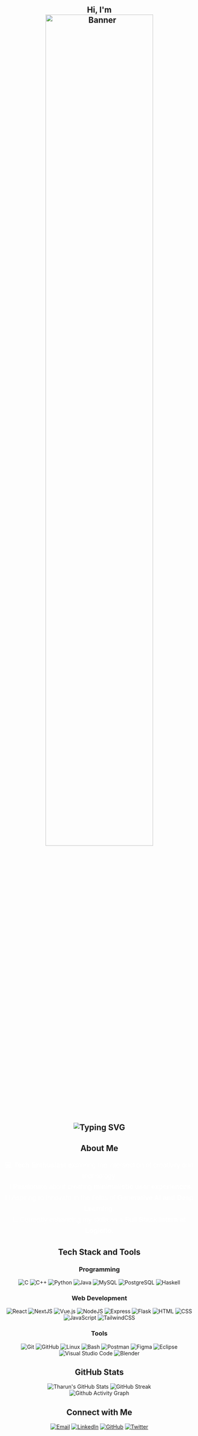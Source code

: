 <h2 align="center">Hi, I'm

<div align="center">
  <img src="https://github.com/user-attachments/assets/ed4a25d5-b69c-4a33-918c-677cc2fc2582" alt="Banner" style="width:75%;"/>
</div>

<div align="center">
    <img src="https://readme-typing-svg.herokuapp.com?font=Fira+Code&size=24&duration=4000&pause=500&color=FFFFFF&center=true&width=500&lines=Frontend+Developer;Tech+Enthusiast;Full+Stack+Intern+at+Logicflo;Passionate+Speaker" alt="Typing SVG" />
</div>
</h2>


<h2 align="center"> About Me </h2>
<div align="center" style="max-width: 800px; margin: 0 auto; font-family: 'Arial', sans-serif;">
    <p style="font-size: 18px; color: #FFFFFF; line-height: 1.6;">
        💻 <strong>Tech Enthusiast</strong> exploring the intersection of creativity and technology.<br/>
        🎨 Passionate about creating <strong>minimalistic user experiences</strong>.<br/>
        🤖 Aspiring to innovate in the fields of <strong>Generative AI and Deep Learning</strong>.<br/>
        🏢 Currently enhancing my skills as a <strong>Full Stack Intern at Logicflo</strong>.
    </p>
</div>

<h2 align="center"> Tech Stack and Tools </h2>
<div align="center">
    <h3>Programming</h3>
    <div>
        <img src="https://skillicons.dev/icons?i=c" title="C"/>
        <img src="https://skillicons.dev/icons?i=cpp" title="C++"/>
        <img src="https://skillicons.dev/icons?i=python" title="Python"/>
        <img src="https://skillicons.dev/icons?i=java" title="Java"/>
        <img src="https://skillicons.dev/icons?i=mysql" title="MySQL"/>
        <img src="https://skillicons.dev/icons?i=postgres" title="PostgreSQL"/>
        <img src="https://skillicons.dev/icons?i=haskell" title="Haskell"/>
    </div>
    <h3>Web Development</h3>
    <div>
        <img src="https://skillicons.dev/icons?i=react" title="React"/>
        <img src="https://skillicons.dev/icons?i=next" title="NextJS"/>
        <img src="https://skillicons.dev/icons?i=vue" title="Vue.js"/>
        <img src="https://skillicons.dev/icons?i=nodejs" title="NodeJS"/>
        <img src="https://skillicons.dev/icons?i=express" title="Express"/>
        <img src="https://skillicons.dev/icons?i=flask" title="Flask"/>
        <img src="https://skillicons.dev/icons?i=html" title="HTML"/>
        <img src="https://skillicons.dev/icons?i=css" title="CSS"/>
        <img src="https://skillicons.dev/icons?i=js" title="JavaScript"/>
        <img src="https://skillicons.dev/icons?i=tailwind" title="TailwindCSS"/>
    </div>
    <h3>Tools</h3>
    <div>
        <img src="https://skillicons.dev/icons?i=git" title="Git"/>
        <img src="https://skillicons.dev/icons?i=github" title="GitHub"/>
        <img src="https://skillicons.dev/icons?i=linux" title="Linux"/>
        <img src="https://skillicons.dev/icons?i=bash" title="Bash"/>
        <img src="https://skillicons.dev/icons?i=postman" title="Postman"/>
        <img src="https://skillicons.dev/icons?i=figma" title="Figma"/>
        <img src="https://skillicons.dev/icons?i=eclipse" title="Eclipse"/>
        <img src="https://skillicons.dev/icons?i=vscode" title="Visual Studio Code"/>
        <img src="https://skillicons.dev/icons?i=blender" title="Blender"/>
    </div>
</div>



<h2 align="center"> GitHub Stats </h2>
<div align="center">
    <img src="https://github-readme-stats.vercel.app/api?username=TharunKumarrA&theme=gotham&show_icons=true&hide_border=true&count_private=true" alt="Tharun's GitHub Stats" />
    <img src="https://github-readme-streak-stats.herokuapp.com/?user=TharunKumarrA&theme=gotham&hide_border=true" alt="GitHub Streak" />
    <br />
    <div align="center">
      <img src="https://github-readme-activity-graph.vercel.app/graph?username=TharunKumarrA&theme=react-dark" alt="Github Activity Graph" />
    </div>

</div>


<h2 align="center"> Connect with Me </h2>
<div align="center">
    <a href="mailto:tharunkumarra@gmail.com" target="_blank"><img src="https://skillicons.dev/icons?i=gmail" title="Email" /></a>
    <a href="https://linkedin.com/in/tharun-kumarr" target="_blank"><img src="https://skillicons.dev/icons?i=linkedin" title="LinkedIn" /></a>
    <a href="https://github.com/TharunKumarrA" target="_blank"><img src="https://skillicons.dev/icons?i=github" title="GitHub" /></a>
    <a href="https://twitter.com/astro_tharun" target="_blank"><img src="https://skillicons.dev/icons?i=twitter" title="Twitter" /></a>
</div>


